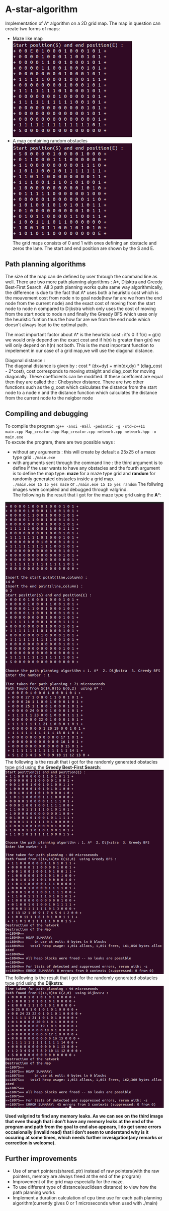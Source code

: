 # A-star-algorithm 

Implementation of A* algorithm on a 2D grid map. The map in question can create two forms of maps: 
* Maze like map   
  ![](https://github.com/SShivamshan/A-star-algorithm/blob/main/test/Screenshot%20from%202023-05-21%2021-15-14.png "Maze grid")  
* A map containing random obstacles   
  ![](https://github.com/SShivamshan/A-star-algorithm/blob/main/test/Screenshot%20from%202023-05-21%2021-28-26.png "Random obstacle grid")  
The grid maps consists of 0 and 1 with ones defining an obstacle and zeros the lane. The start and end position are shown by the S and E.  

## Path planning algorithms
The size of the map can de defined by user through the command line as well. 
There are two more path planning algorithms : A*, Dijsktra and Greedy Best-First Search. All 3 path planning works quite same way algorithmically, the difference is due to the fact that A* uses both a heuristic cost which is the mouvement cost from node n to goal node(how far are we from the end node from the current node) and the exact cost of moving from the start node to node n compared to Dijkstra which only uses the cost of moving from the start node to node n and finally the Greedy BFS which uses only the heuristic funtion thus the how far are we from the end node which doesn't always lead to the optimal path. 

The most important factor about A* is the heuristic cost : it's 0 if f(n) = g(n) we would only depend on the exact cost and if h(n) is greater than g(n) we will only depend on h(n) not both. This is the most important function to impelement in our case of a grid map,we will use the diagonal distance. 

Diagonal distance :         
The diagonal distance is given by : cost * (dx+dy) + min(dx,dy) * (diag_cost - 2*cost), cost corresponds to moving straight and diag_cost for moving diagonally. These coefficients can be modified. If these coeffcient are equal then they are called the : Chebyshev distance.
There are two other functions such as the g_cost which calculates the distance from the start node to a node n and the distance function which calculates the distance from the current node to the neigbor node
## Compiling and debugging 
To compile the program :`g++ -ansi -Wall -pedantic -g -std=c++11 main.cpp Map_creator.hpp Map_creator.cpp network.cpp network.hpp -o main.exe`  
To excute the program, there are two possible ways :   
* without any arguments : this will create by default a 25x25 of a maze type grid
 `./main.exe` 
 * with arguments sent through the command line : the third argument is to define if the user wants to have any obstacles and the fourth argument is to define the map type: **maze** for a maze type grid and **random** for randomly generated obstacles inside a grid map.  
 `./main.exe 15 15 yes maze` or `./main.exe 15 15 yes random`
 The follwing images were compiled and debugged through valgrind.  
 The following is the result that i got for the maze type grid using the **A***:  
 
![](https://github.com/SShivamshan/A-star-algorithm/blob/main/test/Screenshot%20from%202023-05-21%2021-14-52.png "Result A*")  
 The following is the result that i got for the randomly generated obstacles type grid using the **Greedy Best-First Search**:  
 ![](https://github.com/SShivamshan/A-star-algorithm/blob/main/test/Screenshot%20from%202023-05-21%2021-34-58.png "Result GBFS")  
 The following is the result that i got for the randomly generated obstacles type grid using the **Dijkstra**:  
 ![](https://github.com/SShivamshan/A-star-algorithm/blob/main/test/Screenshot%20from%202023-05-21%2021-36-17.png "Result Dijkstra") 

**Used valgrind to find any memory leaks. As we can see on the third image that even though that i don't have any memory leaks at the end of the program and path from the goal to end also appears, I do get some errors occasionally (invalid read) that i don't seem to understand why is it occuring at some times, which needs further invesigation(any remarks or correction is welcome).**

## Further improvements
* Use of smart pointers(shared_ptr) instead of raw pointers(with the raw pointers, memory are always freed at the end of the program)
* Improvement of the grid map especially for the maze. 
* To use different type of distance(euclidean distance) to view how the path planning works
* Implement a duration calculation of cpu time use for each path planning algorithm(currently gives 0 or 1 microseconds when used with ./main)







